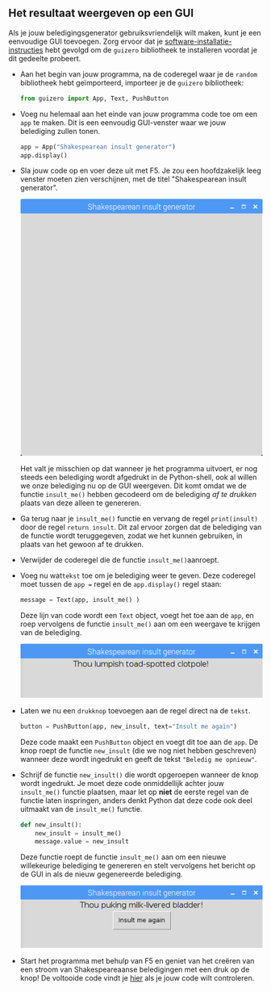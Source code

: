 ## Het resultaat weergeven op een GUI

Als je jouw beledigingsgenerator gebruiksvriendelijk wilt maken, kunt je een eenvoudige GUI toevoegen. Zorg ervoor dat je [software-installatie-instructies](https://learning-admin.raspberrypi.org/nl-NL/projects/shakespearean-insult-generator/what-you-will-need) hebt gevolgd om de `guizero` bibliotheek te installeren voordat je dit gedeelte probeert.

- Aan het begin van jouw programma, na de coderegel waar je de `random` bibliotheek hebt geïmporteerd, importeer je de `guizero` bibliotheek:

  ```python
  from guizero import App, Text, PushButton
  ```

- Voeg nu helemaal aan het einde van jouw programma code toe om een `app` te maken. Dit is een eenvoudig GUI-venster waar we jouw belediging zullen tonen.

  ```python
  app = App("Shakespearean insult generator")
  app.display()
  ```

- Sla jouw code op en voer deze uit met F5. Je zou een hoofdzakelijk leeg venster moeten zien verschijnen, met de titel "Shakespearean insult generator".

  ![Leeg app-venster](images/app-window.png)

  Het valt je misschien op dat wanneer je het programma uitvoert, er nog steeds een belediging wordt afgedrukt in de Python-shell, ook al willen we onze belediging nu op de GUI weergeven. Dit komt omdat we de functie `insult_me()` hebben gecodeerd om de belediging *af te drukken* plaats van deze alleen te genereren.

- Ga terug naar je `insult_me()` functie en vervang de regel `print(insult)` door de regel `return insult`. Dit zal ervoor zorgen dat de belediging van de functie wordt teruggegeven, zodat we het kunnen gebruiken, in plaats van het gewoon af te drukken.

- Verwijder de coderegel die de functie `insult_me()`aanroept.

- Voeg nu wat`tekst` toe om je belediging weer te geven. Deze coderegel moet tussen de `app =` regel en de `app.display()` regel staan:

  ```python
  message = Text(app, insult_me() )
  ```

  Deze lijn van code wordt een `Text` object, voegt het toe aan de `app`, en roep vervolgens de functie `insult_me()` aan om een weergave te krijgen van de belediging.

  ![Belediging weergegeven in GUI](images/insult-in-gui.png)

- Laten we nu een `drukknop` toevoegen aan de regel direct na de `tekst`.

  ```python
  button = PushButton(app, new_insult, text="Insult me again")
  ```

  Deze code maakt een `PushButton` object en voegt dit toe aan de `app`. De knop roept de functie `new_insult` (die we nog niet hebben geschreven) wanneer deze wordt ingedrukt en geeft de tekst `"Beledig me opnieuw"`.

- Schrijf de functie `new_insult()` die wordt opgeroepen wanneer de knop wordt ingedrukt. Je moet deze code onmiddellijk achter jouw `insult_me()` functie plaatsen, maar let op **niet** de eerste regel van de functie laten inspringen, anders denkt Python dat deze code ook deel uitmaakt van de `insult_me()` functie.

    ```python
    def new_insult():
        new_insult = insult_me()
        message.value = new_insult
    ```

  Deze functie roept de functie `insult_me()` aan om een nieuwe willekeurige belediging te genereren en stelt vervolgens het bericht op de GUI in als de nieuw gegenereerde belediging.

  ![Belediging knop](images/insult-me-again.png)

- Start het programma met behulp van F5 en geniet van het creëren van een stroom van Shakespeareaanse beledigingen met een druk op de knop! De voltooide code vindt je [hier](resources/shakespeare.py) als je jouw code wilt controleren.

